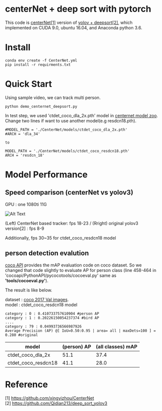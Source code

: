 # centerNet + deep sort with pytorch 

This code is [centerNet[1]](https://github.com/xingyizhou/CenterNet) version of [yolov + deepsort[2]](https://github.com/ZQPei/deep_sort_pytorch), which implemented on CUDA 9.0, ubuntu 16.04, and Anaconda python 3.6.


# Install


```
conda env create -f CenterNet.yml
pip install -r requirments.txt
```


# Quick Start

Using sample video, we can track multi person.   
```
python demo_centernet_deepsort.py
```

In test step, we used 'ctdet_coco_dla_2x.pth' model in [centernet model zoo](https://github.com/xingyizhou/CenterNet/blob/master/readme/MODEL_ZOO.md).   
Change two lines if want to use another model(e.g resdcn18.pth).

```
#MODEL_PATH = './CenterNet/models/ctdet_coco_dla_2x.pth'
#ARCH = 'dla_34'

to

MODEL_PATH = './CenterNet/models/ctdet_coco_resdcn18.pth'
ARCH = 'resdcn_18'
```


# Model Performance 
## Speed comparison (centerNet vs yolov3)

GPU : one 1080ti 11G

![Alt Text](https://github.com/kimyoon-young/centerNet-deep-sort/blob/master/centernet_vs_yolo3.gif)

(Left) CenterNet based tracker: fps 18-23  /  (Rright) original yolov3 version[2] : fps 8-9 


Additionally, fps 30~35 for ctdet_coco_resdcn18 model
   
## person detection evalution

[coco API](https://github.com/cocodataset/cocoapi) provides the mAP evaluation code on coco dataset. So we changed that code slightly to evaluate AP for person class (line 458-464 in 'cocoapi/PythonAPI/pycocotools/cocoeval.py' same as **'tools/cocoeval.py'**).


The result is like below.   

dataset : [coco 2017 Val images](http://cocodataset.org/#download).   
model : ctdet_coco_resdcn18 model   

```
category : 0 : 0.410733757610904 #person AP
category : 1 : 0.20226150054237374 #bird AP
....
category : 79 : 0.04993736566987926
Average Precision (AP) @[ IoU=0.50:0.95 | area= all | maxDets=100 ] = 0.280 #original
```    


| model  | (person) AP | (all classes) mAP |
| ------------- | ------------- | ------------- |
| ctdet_coco_dla_2x | 51.1 | 37.4 |
| ctdet_coco_resdcn18 | 41.1 | 28.0 | 



# Reference
[1] https://github.com/xingyizhou/CenterNet   
[2] https://github.com/Qidian213/deep_sort_yolov3

